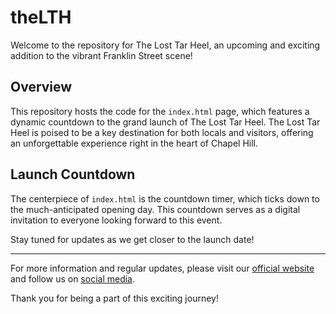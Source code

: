 # theLTH

Welcome to the repository for The Lost Tar Heel, an upcoming and exciting addition to the vibrant Franklin Street scene!

## Overview

This repository hosts the code for the `index.html` page, which features a dynamic countdown to the grand launch of The Lost Tar Heel. The Lost Tar Heel is poised to be a key destination for both locals and visitors, offering an unforgettable experience right in the heart of Chapel Hill.

## Launch Countdown

The centerpiece of `index.html` is the countdown timer, which ticks down to the much-anticipated opening day. This countdown serves as a digital invitation to everyone looking forward to this event.

Stay tuned for updates as we get closer to the launch date!

---
For more information and regular updates, please visit our [official website](chapelthrillescapes.com) and follow us on [social media](https://www.instagram.com/chapelthrillescapes/).

Thank you for being a part of this exciting journey!
